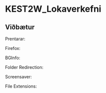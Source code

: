 # KEST2W_Lokaverkefni

## Viðbætur

Prentarar:

Firefox:

BGInfo:

Folder Redirection:

Screensaver:

File Extensions:
